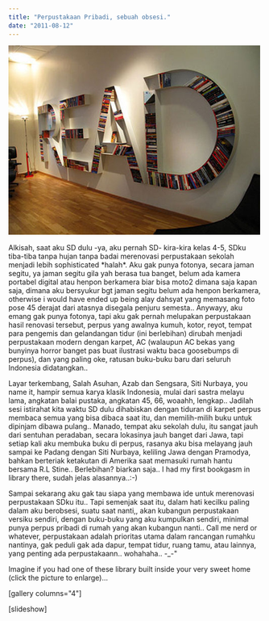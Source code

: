 ```yaml
---
title: "Perpustakaan Pribadi, sebuah obsesi."
date: "2011-08-12"
---
```


[![](images/read-shelves.jpg "READ it LOUD")](http://bydnta.files.wordpress.com/2011/08/read-shelves.jpg)

Alkisah, saat aku SD dulu -ya, aku pernah SD- kira-kira kelas 4-5, SDku tiba-tiba tanpa hujan tanpa badai merenovasi perpustakaan sekolah menjadi lebih sophisticated \*halah\*. Aku gak punya fotonya, secara jaman segitu, ya jaman segitu gila yah berasa tua banget, belum ada kamera portabel digital atau henpon berkamera biar bisa moto2 dimana saja kapan saja, dimana aku bersyukur bgt jaman segitu belum ada henpon berkamera, otherwise i would have ended up being alay dahsyat yang memasang foto pose 45 derajat dari atasnya disegala penjuru semesta.. Anywayy, aku emang gak punya fotonya, tapi aku gak pernah melupakan perpustakaan hasil renovasi tersebut, perpus yang awalnya kumuh, kotor, reyot, tempat para pengemis dan gelandangan tidur (ini berlebihan) dirubah menjadi perpustakaan modern dengan karpet, AC (walaupun AC bekas yang bunyinya horror banget pas buat ilustrasi waktu baca goosebumps di perpus), dan yang paling oke, ratusan buku-buku baru dari seluruh Indonesia didatangkan..

Layar terkembang, Salah Asuhan, Azab dan Sengsara, Siti Nurbaya, you name it, hampir semua karya klasik Indonesia, mulai dari sastra melayu lama, angkatan balai pustaka, angkatan 45, 66, woaahh, lengkap.. Jadilah sesi istirahat kita waktu SD dulu dihabiskan dengan tiduran di karpet perpus membaca semua yang bisa dibaca saat itu, dan memilih-milih buku untuk dipinjam dibawa pulang.. Manado, tempat aku sekolah dulu, itu sangat jauh dari sentuhan peradaban, secara lokasinya jauh banget dari Jawa, tapi setiap kali aku membuka buku di perpus, rasanya aku bisa melayang jauh sampai ke Padang dengan Siti Nurbaya, keliling Jawa dengan Pramodya, bahkan berteriak ketakutan di Amerika saat memasuki rumah hantu bersama R.L Stine.. Berlebihan? biarkan saja.. I had my first bookgasm in library there, sudah jelas alasannya..:-)

Sampai sekarang aku gak tau siapa yang membawa ide untuk merenovasi perpustakaan SDku itu.. Tapi semenjak saat itu, dalam hati kecilku paling dalam aku berobsesi, suatu saat nanti,, akan kubangun perpustakaan versiku sendiri, dengan buku-buku yang aku kumpulkan sendiri, minimal punya perpus pribadi di rumah yang akan kubangun nanti.. Call me nerd or whatever, perpustakaan adalah prioritas utama dalam rancangan rumahku nantinya, gak peduli gak ada dapur, tempat tidur, ruang tamu, atau lainnya, yang penting ada perpustakaann.. wohahaha.. -\_-"

Imagine if you had one of these library built inside your very sweet home (click the picture to enlarge)...

\[gallery columns="4"\]

\[slideshow\]
